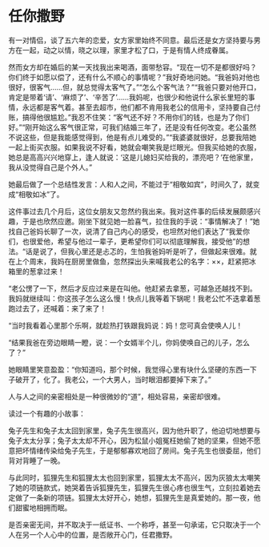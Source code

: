 # 任你撒野

有一对情侣，谈了五六年的恋爱，女方家里始终不同意。最后还是女方坚持要与男方在一起，动之以情，晓之以理，家里才松了口，于是有情人终成眷属。 

然而女方却在婚后的某一天找我出来喝酒，面带愁容。“现在一切不是都很好吗？你们终于如愿以偿了，还有什么不顺心的事情呢？”我好奇地问她。“我爸妈对他也很好，很客气……但，就总觉得太客气了。”“怎么个客气法？”“我爸只要对他开口，肯定是带着‘请’、‘麻烦了’、‘辛苦了’……我妈呢，也很少和他说什么家长里短的事情，永远都是客气着。甚至去超市，他们都不肯用我老公的信用卡，坚持要自己付账，搞得他很尴尬。”我忍不住笑：“客气还不好？不用你们的钱，也是为了你们好。”“刚开始这么客气很正常，可我们结婚三年了，还是没有任何改变。老公虽然不说这些，但是我能感觉得到，他是有点儿难受的。”“我婆婆就很好，总要我陪她一起上街买衣服。如果我说不好看，她就会嘲笑我是烂眼光。但我买给她的衣服，她总是高高兴兴地穿上，逢人就说：‘这是儿媳妇买给我的，漂亮吧？’在他家里，我从没觉得自己是个外人。” 

她最后做了一个总结性发言：人和人之间，不能过于“相敬如宾”，时间久了，就变成“相敬如冰”了。 

这件事过去几个月后，这位女朋友又忽然约我出来。我对这件事的后续发展颇感兴趣，于是也欣然应邀。刚坐下就见她一脸喜气，拉住我的手说：“事情解决了！”她找自己爸妈长聊了一次，说清了自己内心的感受，也坦然对他们表达了“我爱你们，也很爱他，希望与他过一辈子，更希望你们可以彻底理解我，接受他”的想法。“话是说了，但我心里还是忐忑的，生怕我爸妈听是听了，但做起来很难。就在上个周末，我妈在厨房里做鱼，忽然探出头来喊我老公的名字：××，赶紧把冰箱里的葱拿过来！ 

“老公愣了一下，然后才反应过来是在叫他。他赶紧去拿葱，可越急还越找不到。我妈就继续叫：你这孩子怎么这么慢！快点儿我等着下锅呢！我老公忙不迭拿着葱跑过去了，还喊着：来了来了！ 

“当时我看着心里那个乐啊，就趁热打铁跟我妈说：妈！您可真会使唤人儿！ 

“结果我爸在旁边眼睛一瞪，说：一个女婿半个儿，你妈使唤自己的儿子，怎么了？” 

她眼睛里笑意盈盈：“你知道吗，那个时候，我觉得心里有块什么坚硬的东西一下子破开了，化了。我老公，一个大男人，当时眼泪都要掉下来了。” 

人与人之间的亲密相处是一种很微妙的“道”，相处容易，亲密却很难。 

读过一个有趣的小故事： 

兔子先生和兔子太太回到家里，兔子先生很高兴，因为他升职了，他迫切地想要与兔子太太分享；兔子太太却不开心，因为松鼠小姐冤枉她偷了她的坚果，但她不愿意把坏情绪传染给兔子先生，于是郁郁寡欢地回了房间。兔子先生也很委屈，他们背对背睡了一晚。 

与此同时，狐狸先生和狐狸太太也回到家里，狐狸太太不高兴，因为灰狼太太嘲笑了她的项链款式，她哭着告诉狐狸先生，狐狸先生很心疼也很生气，立刻拉着她去定做了一条新的项链。狐狸太太好开心，她想，狐狸先生是真爱她的。那一夜，他们甜蜜地相拥而眠。 

是否亲密无间，并不取决于一纸证书、一个称呼，甚至一句承诺，它只取决于一个人在另一个人心中的位置，是否敞开心门，任君撒野。